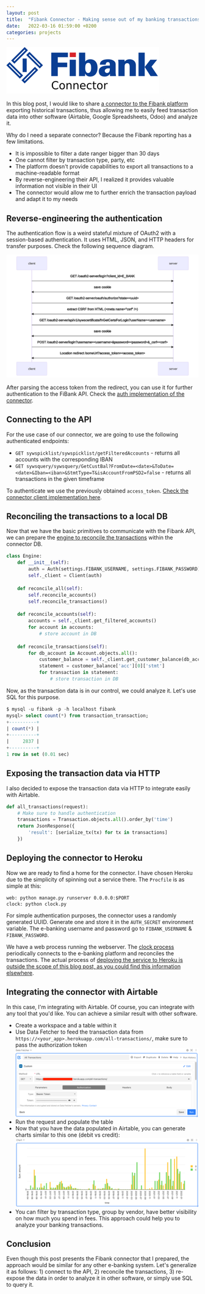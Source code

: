 ```yaml
---
layout: post
title:  "Fibank Connector - Making sense out of my banking transactions"
date:   2022-03-16 01:59:00 +0200
categories: projects
---
```


![Fibank Connector Logo](/assets/images/fibank-connector-logo.png)

In this blog post, I would like to share [a connector to the Fibank platform](https://github.com/jordanjambazov/fibank-connector) exporting historical transactions, thus allowing me to easily feed transaction data into other software (Airtable, Google Spreadsheets, Odoo) and analyze it.

Why do I need a separate connector? Because the Fibank reporting has a few limitations.

- It is impossible to filter a date ranger bigger than 30 days
- One cannot filter by transaction type, party, etc
- The platform doesn't provide capabilities to export all transactions to a machine-readable format
- By reverse-engineering their API, I realized it provides valuable information not visible in their UI
- The connector would allow me to further enrich the transaction payload and adapt it to my needs

## Reverse-engineering the authentication

The authentication flow is a weird stateful mixture of OAuth2 with a session-based authentication. It uses HTML, JSON, and HTTP headers for transfer purposes. Check the following sequence diagram.

![Auth Sequence Diagram](/assets/images/fibank-connector-sequence-diagram.svg)

After parsing the access token from the redirect, you can use it for further authentication to the FiBank API. Check the [auth implementation of the connector](https://github.com/jordanjambazov/fibank-connector/blob/880b972ea13e8e9d5203c82036f7d5b6172c9961/connector/auth.py).

## Connecting to the API

For the use case of our connector, we are going to use the following authenticated endpoints:

- `GET sywspicklist/sywspicklist/getFilteredAccounts` - returns all accounts with the corresponding IBAN
- `GET sywsquery/sywsquery/GetCustBal?FromDate=<date>&ToDate=<date>&Iban=<iban>&StmtType=T&isAccountFromPSD2=false` - returns all transactions in the given timeframe

To authenticate we use the previously obtained `access_token`. [Check the connector client implementation here](https://github.com/jordanjambazov/fibank-connector/blob/04dbf55be31fb0a46d4d32299b4ed28e4117cb73/connector/client.py).

## Reconciling the transactions to a local DB

Now that we have the basic primitives to communicate with the Fibank API, we can prepare the [engine to reconcile the transactions](https://github.com/jordanjambazov/fibank-connector/blob/master/connector/engine/engine.py) within the connector DB.

```python
class Engine:
    def __init__(self):
        auth = Auth(settings.FIBANK_USERNAME, settings.FIBANK_PASSWORD)
        self._client = Client(auth)

    def reconcile_all(self):
        self.reconcile_accounts()
        self.reconcile_transactions()

    def reconcile_accounts(self):
        accounts = self._client.get_filtered_accounts()
        for account in accounts:
            # store account in DB

    def reconcile_transactions(self):
        for db_account in Account.objects.all():
            customer_balance = self._client.get_customer_balance(db_account.iban)
            statement = customer_balance['acc'][0]['stmt']
            for transaction in statement:
                # store transaction in DB
```

Now, as the transaction data is in our control, we could analyze it. Let's use SQL for this purpose.

```sql
$ mysql -u fibank -p -h localhost fibank
mysql> select count(*) from transaction_transaction;
+----------+
| count(*) |
+----------+
|     2837 |
+----------+
1 row in set (0.01 sec)
```

## Exposing the transaction data via HTTP

I also decided to expose the transaction data via HTTP to integrate easily with Airtable.

```python
def all_transactions(request):
    # Make sure to handle authentication
    transactions = Transaction.objects.all().order_by('time')
    return JsonResponse({
        'result': [serialize_tx(tx) for tx in transactions]
    })
```

## Deploying the connector to Heroku

Now we are ready to find a home for the connector. I have chosen Heroku due to the simplicity of spinning out a service there. The `Procfile` is as simple at this:

```
web: python manage.py runserver 0.0.0.0:$PORT
clock: python clock.py
```

For simple authentication purposes, the connector uses a randomly generated UUID. Generate one and store it in the `AUTH_SECRET` environment variable. The e-banking username and password go to `FIBANK_USERNAME` & `FIBANK_PASSWORD`.

We have a web process running the webserver. The [clock process](https://github.com/jordanjambazov/fibank-connector/blob/799a91cc2431b0d03325c6b9a6b41616ea9ba470/clock.py) periodically connects to the e-banking platform and reconciles the transactions. The actual process of [deploying the service to Heroku is outside the scope of this blog post, as you could find this information elsewhere](https://devcenter.heroku.com/articles/deploying-python).

## Integrating the connector with Airtable

In this case, I'm integrating with Airtable. Of course, you can integrate with any tool that you'd like. You can achieve a similar result with other software.

- Create a workspace and a table within it
- Use Data Fetcher to feed the transaction data from `https://<your_app>.herokuapp.com/all-transactions/`, make sure to pass the authorization token
  ![Fibank Connector - Airtable Data Fetcher](/assets/images/fibank-connector-airtable-data-fetcher.png)
- Run the request and populate the table
- Now that you have the data populated in Airtable, you can generate charts similar to this one (debit vs credit):
  ![Fibank Connector - Debit vs Credit](/assets/images/fibank-connector-airtable-chart.png)
- You can filter by transaction type, group by vendor, have better visibility on how much you spend in fees. This approach could help you to analyze your banking transactions.

## Conclusion

Even though this post presents the Fibank connector that I prepared, the approach would be similar for any other e-banking system. Let's generalize it as follows: 1) connect to the API, 2) reconcile the transactions, 3) re-expose the data in order to analyze it in other software, or simply use SQL to query it.

